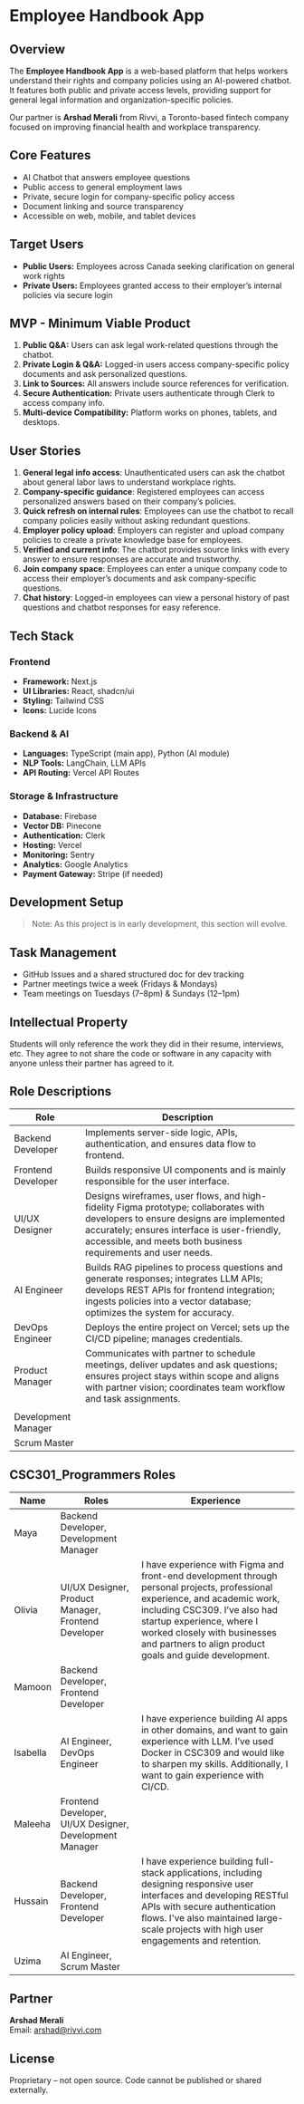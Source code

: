 # Employee Handbook App

## Overview

The **Employee Handbook App** is a web-based platform that helps workers understand their rights and company policies using an AI-powered chatbot. It features both public and private access levels, providing support for general legal information and organization-specific policies.

Our partner is **Arshad Merali** from Rivvi, a Toronto-based fintech company focused on improving financial health and workplace transparency.

## Core Features

- AI Chatbot that answers employee questions
- Public access to general employment laws
- Private, secure login for company-specific policy access
- Document linking and source transparency
- Accessible on web, mobile, and tablet devices

## Target Users

- **Public Users:** Employees across Canada seeking clarification on general work rights
- **Private Users:** Employees granted access to their employer’s internal policies via secure login

## MVP - Minimum Viable Product

1. **Public Q&A:** Users can ask legal work-related questions through the chatbot.
2. **Private Login & Q&A:** Logged-in users access company-specific policy documents and ask personalized questions.
3. **Link to Sources:** All answers include source references for verification.
4. **Secure Authentication:** Private users authenticate through Clerk to access company info.
5. **Multi-device Compatibility:** Platform works on phones, tablets, and desktops.

## User Stories

1. **General legal info access**: Unauthenticated users can ask the chatbot about general labor laws to understand workplace rights.
2. **Company-specific guidance**: Registered employees can access personalized answers based on their company’s policies.
3. **Quick refresh on internal rules**: Employees can use the chatbot to recall company policies easily without asking redundant questions.
4. **Employer policy upload**: Employers can register and upload company policies to create a private knowledge base for employees.
5. **Verified and current info**: The chatbot provides source links with every answer to ensure responses are accurate and trustworthy.
6. **Join company space**: Employees can enter a unique company code to access their employer’s documents and ask company-specific questions.
7. **Chat history**: Logged-in employees can view a personal history of past questions and chatbot responses for easy reference.

## Tech Stack

### Frontend

- **Framework:** Next.js
- **UI Libraries:** React, shadcn/ui
- **Styling:** Tailwind CSS
- **Icons:** Lucide Icons

### Backend & AI

- **Languages:** TypeScript (main app), Python (AI module)
- **NLP Tools:** LangChain, LLM APIs
- **API Routing:** Vercel API Routes

### Storage & Infrastructure

- **Database:** Firebase
- **Vector DB:** Pinecone
- **Authentication:** Clerk
- **Hosting:** Vercel
- **Monitoring:** Sentry
- **Analytics:** Google Analytics
- **Payment Gateway:** Stripe (if needed)

## Development Setup

> Note: As this project is in early development, this section will evolve.

## Task Management

- GitHub Issues and a shared structured doc for dev tracking
- Partner meetings twice a week (Fridays & Mondays)
- Team meetings on Tuesdays (7–8pm) & Sundays (12–1pm)

## Intellectual Property

Students will only reference the work they did in their resume, interviews, etc. They agree to not share the code or software in any capacity with anyone unless their partner has agreed to it.

## Role Descriptions

| **Role**            | **Description**                                                                                                                                                                                                 |
| ------------------- | --------------------------------------------------------------------------------------------------------------------------------------------------------------------------------------------------------------- |
| Backend Developer   | Implements server-side logic, APIs, authentication, and ensures data flow to frontend.                                                                                                                          |
| Frontend Developer  | Builds responsive UI components and is mainly responsible for the user interface.                                                                                                                               |
| UI/UX Designer      | Designs wireframes, user flows, and high-fidelity Figma prototype; collaborates with developers to ensure designs are implemented accurately; ensures interface is user-friendly, accessible, and meets both business requirements and user needs. |
| AI Engineer         | Builds RAG pipelines to process questions and generate responses; integrates LLM APIs; develops REST APIs for frontend integration; ingests policies into a vector database; optimizes the system for accuracy. |
| DevOps Engineer     | Deploys the entire project on Vercel; sets up the CI/CD pipeline; manages credentials.                                                                                                                          |
| Product Manager     | Communicates with partner to schedule meetings, deliver updates and ask questions; ensures project stays within scope and aligns with partner vision; coordinates team workflow and task assignments.
                                                                                                                                                                                                                 |
| Development Manager |                                                                                                                                                                                                                 |
| Scrum Master        |                                                                                                                                                                                                                 |

## CSC301_Programmers Roles

| **Name** | **Roles**                                               | **Experience**                                                                                                                                                                                                                                       |
| -------- | ------------------------------------------------------- | ---------------------------------------------------------------------------------------------------------------------------------------------------------------------------------------------------------------------------------------------------- |
| Maya     | Backend Developer, Development Manager                  |                                                                                                                                                                                                                                                      |
| Olivia   | UI/UX Designer, Product Manager, Frontend Developer                        | I have experience with Figma and front-end development through personal projects, professional experience, and academic work, including CSC309. I’ve also had startup experience, where I worked closely with businesses and partners to align product goals and guide development.                                                                                                                                                                                                                                                   |
| Mamoon   | Backend Developer, Frontend Developer                   |                                                                                                                                                                                                                                                      |
| Isabella | AI Engineer, DevOps Engineer                            | I have experience building AI apps in other domains, and want to gain experience with LLM. I’ve used Docker in CSC309 and would like to sharpen my skills. Additionally, I want to gain experience with CI/CD.                                       |
| Maleeha  | Frontend Developer, UI/UX Designer, Development Manager |                                                                                                                                                                                                                                                      |
| Hussain  | Backend Developer, Frontend Developer                   | I have experience building full-stack applications, including designing responsive user interfaces and developing RESTful APIs with secure authentication flows. I've also maintained large-scale projects with high user engagements and retention. |
| Uzima    | AI Engineer, Scrum Master                               |                                                                                                                                                                                                                                                      |

## Partner

**Arshad Merali**  
Email: arshad@rivvi.com

## License

Proprietary – not open source. Code cannot be published or shared externally.
